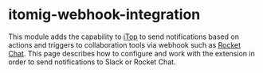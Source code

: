 # itomig-webhook-integration

This module adds the capability to [iTop](https://github.com/Combodo/iTop) to send notifications based on actions and triggers to collaboration tools via webhook such 
as [Rocket Chat](https://rocket.chat/).
This page describes how to configure and work with the extension in order to send notifications to Slack or Rocket Chat.
